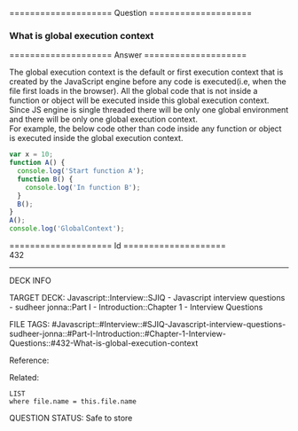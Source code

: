 ==================== Question ====================  

### What is global execution context  

==================== Answer ====================  

The global execution context is the default or first execution context that is
created by the JavaScript engine before any code is executed(i.e, when the file
first loads in the browser). All the global code that is not inside a function
or object will be executed inside this global execution context. Since JS engine
is single threaded there will be only one global environment and there will be
only one global execution context.  
For example, the below code other than code inside any function or object is
executed inside the global execution context.

```javascript
var x = 10;
function A() {
  console.log('Start function A');
  function B() {
    console.log('In function B');
  }
  B();
}
A();
console.log('GlobalContext');
```

==================== Id ====================  
432

---

DECK INFO

TARGET DECK: Javascript::Interview::SJIQ - Javascript interview questions - sudheer jonna::Part I - Introduction::Chapter 1 - Interview Questions

FILE TAGS: #Javascript::#Interview::#SJIQ-Javascript-interview-questions-sudheer-jonna::#Part-I-Introduction::#Chapter-1-Interview-Questions::#432-What-is-global-execution-context

Reference:

Related:

```dataview
LIST
where file.name = this.file.name
```

QUESTION STATUS: Safe to store
